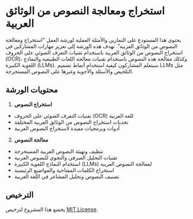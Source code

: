 # استخراج ومعالجة النصوص من الوثائق العربية

يحتوي هذا المستودع على التمارين والأمثلة العملية لورشة العمل "استخراج ومعالجة النصوص من الوثائق العربية". تهدف هذه الورشة إلى تعزيز مهارات المشاركين في استخراج النصوص من الوثائق العربية باستخدام تقنيات التعرف الضوئي على الحروف (OCR)، وكذلك معالجة هذه النصوص باستخدام تقنيات معالجة اللغات الطبيعية والنماذج اللغوية الكبيرة (LLMs). سيتعلم المشاركون كيفية استخدام أنماط تصميم LLMs مثل التلخيص والأسئلة والأجوبة وغيرها على النصوص المستخرجة.

## محتويات الورشة

1. **استخراج النصوص**

- تقنيات التعرف الضوئي على الحروف (OCR) للغة العربية
- تحديات استخراج النصوص من الوثائق العربية المختلفة
- أدوات وبرمجيات مفيدة لاستخراج النصوص العربية

2. **معالجة النصوص**

- تنظيف وتهيئة النصوص العربية المستخرجة
- تقنيات التحليل الصرفي والنحوي للنصوص العربية
- استخدام النماذج اللغوية الكبيرة (LLMs) لمعالجة النصوص العربية
- استخراج الكلمات المفتاحية والمواضيع الرئيسية
- تصنيف النصوص وتحليل المشاعر في اللغة العربية

## الترخيص

يخضع هذا المشروع لترخيص [MIT License](LICENSE).
